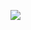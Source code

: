 [![](https://mermaid.ink/img/pako:eNp90E1rwzAMBuC_InR2IU6ybvg2tt0HvfoiYqULOHJxlMEo_e9z-jFCDtNFsnleBDpjlwKjwyOJqpeJOx2SwOHWvbyl8RRZOYALSdhAqcCTNVBXtt1Vdlftzd_44uW1BL8Z7uXo-jTXUL0KPRtogpdPyhQjR7ALfqQW3BigXjnft9k1rre4_Qc3W_y0ws0Gt1u8X-F2wWhw5DzSEMrVzl4APOoXj-zRlTFwT3NUj14uhc6nQMofYdCU0fUUJzZIs6bDj3ToNM_8QO8DHTONt8_LL95KeKk)](https://mermaid-js.github.io/mermaid-live-editor/edit#pako:eNp90E1rwzAMBuC_InR2IU6ybvg2tt0HvfoiYqULOHJxlMEo_e9z-jFCDtNFsnleBDpjlwKjwyOJqpeJOx2SwOHWvbyl8RRZOYALSdhAqcCTNVBXtt1Vdlftzd_44uW1BL8Z7uXo-jTXUL0KPRtogpdPyhQjR7ALfqQW3BigXjnft9k1rre4_Qc3W_y0ws0Gt1u8X-F2wWhw5DzSEMrVzl4APOoXj-zRlTFwT3NUj14uhc6nQMofYdCU0fUUJzZIs6bDj3ToNM_8QO8DHTONt8_LL95KeKk)
